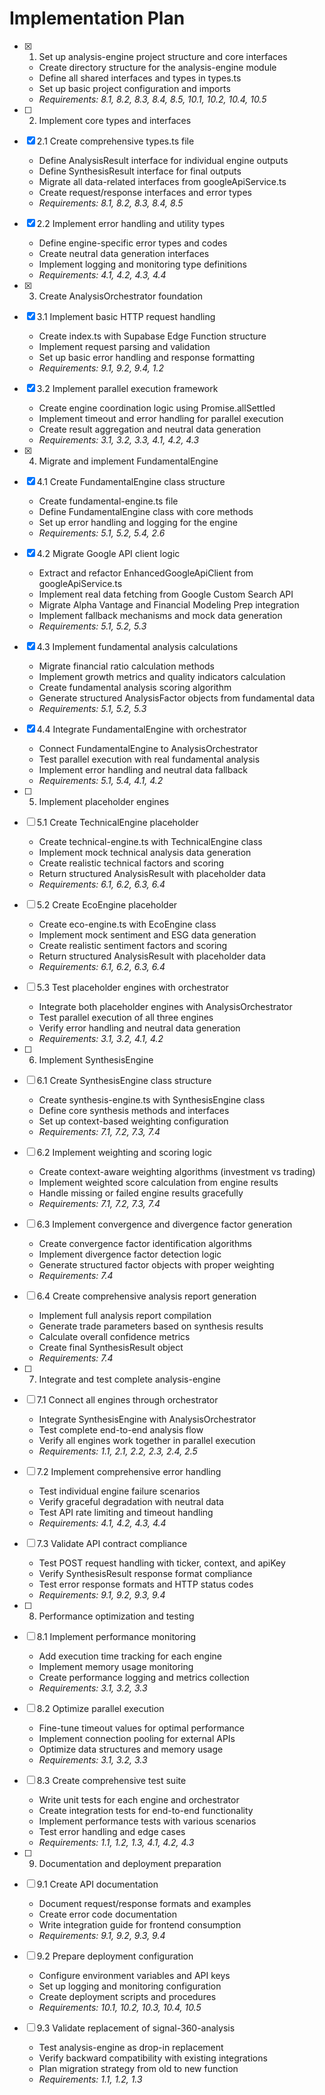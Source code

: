# Implementation Plan

- [x] 1. Set up analysis-engine project structure and core interfaces
  - Create directory structure for the analysis-engine module
  - Define all shared interfaces and types in types.ts
  - Set up basic project configuration and imports
  - _Requirements: 8.1, 8.2, 8.3, 8.4, 8.5, 10.1, 10.2, 10.4, 10.5_

- [ ] 2. Implement core types and interfaces
- [x] 2.1 Create comprehensive types.ts file
  - Define AnalysisResult interface for individual engine outputs
  - Define SynthesisResult interface for final outputs
  - Migrate all data-related interfaces from googleApiService.ts
  - Create request/response interfaces and error types
  - _Requirements: 8.1, 8.2, 8.3, 8.4, 8.5_

- [x] 2.2 Implement error handling and utility types
  - Define engine-specific error types and codes
  - Create neutral data generation interfaces
  - Implement logging and monitoring type definitions
  - _Requirements: 4.1, 4.2, 4.3, 4.4_

- [x] 3. Create AnalysisOrchestrator foundation
- [x] 3.1 Implement basic HTTP request handling
  - Create index.ts with Supabase Edge Function structure
  - Implement request parsing and validation
  - Set up basic error handling and response formatting
  - _Requirements: 9.1, 9.2, 9.4, 1.2_

- [x] 3.2 Implement parallel execution framework
  - Create engine coordination logic using Promise.allSettled
  - Implement timeout and error handling for parallel execution
  - Create result aggregation and neutral data generation
  - _Requirements: 3.1, 3.2, 3.3, 4.1, 4.2, 4.3_

- [x] 4. Migrate and implement FundamentalEngine
- [x] 4.1 Create FundamentalEngine class structure
  - Create fundamental-engine.ts file
  - Define FundamentalEngine class with core methods
  - Set up error handling and logging for the engine
  - _Requirements: 5.1, 5.2, 5.4, 2.6_

- [x] 4.2 Migrate Google API client logic
  - Extract and refactor EnhancedGoogleApiClient from googleApiService.ts
  - Implement real data fetching from Google Custom Search API
  - Migrate Alpha Vantage and Financial Modeling Prep integration
  - Implement fallback mechanisms and mock data generation
  - _Requirements: 5.1, 5.2, 5.3_

- [x] 4.3 Implement fundamental analysis calculations
  - Migrate financial ratio calculation methods
  - Implement growth metrics and quality indicators calculation
  - Create fundamental analysis scoring algorithm
  - Generate structured AnalysisFactor objects from fundamental data
  - _Requirements: 5.1, 5.2, 5.3_

- [x] 4.4 Integrate FundamentalEngine with orchestrator
  - Connect FundamentalEngine to AnalysisOrchestrator
  - Test parallel execution with real fundamental analysis
  - Implement error handling and neutral data fallback
  - _Requirements: 5.1, 5.4, 4.1, 4.2_

- [ ] 5. Implement placeholder engines
- [ ] 5.1 Create TechnicalEngine placeholder
  - Create technical-engine.ts with TechnicalEngine class
  - Implement mock technical analysis data generation
  - Create realistic technical factors and scoring
  - Return structured AnalysisResult with placeholder data
  - _Requirements: 6.1, 6.2, 6.3, 6.4_

- [ ] 5.2 Create EcoEngine placeholder
  - Create eco-engine.ts with EcoEngine class
  - Implement mock sentiment and ESG data generation
  - Create realistic sentiment factors and scoring
  - Return structured AnalysisResult with placeholder data
  - _Requirements: 6.1, 6.2, 6.3, 6.4_

- [ ] 5.3 Test placeholder engines with orchestrator
  - Integrate both placeholder engines with AnalysisOrchestrator
  - Test parallel execution of all three engines
  - Verify error handling and neutral data generation
  - _Requirements: 3.1, 3.2, 4.1, 4.2_

- [ ] 6. Implement SynthesisEngine
- [ ] 6.1 Create SynthesisEngine class structure
  - Create synthesis-engine.ts with SynthesisEngine class
  - Define core synthesis methods and interfaces
  - Set up context-based weighting configuration
  - _Requirements: 7.1, 7.2, 7.3, 7.4_

- [ ] 6.2 Implement weighting and scoring logic
  - Create context-aware weighting algorithms (investment vs trading)
  - Implement weighted score calculation from engine results
  - Handle missing or failed engine results gracefully
  - _Requirements: 7.1, 7.2, 7.3, 7.4_

- [ ] 6.3 Implement convergence and divergence factor generation
  - Create convergence factor identification algorithms
  - Implement divergence factor detection logic
  - Generate structured factor objects with proper weighting
  - _Requirements: 7.4_

- [ ] 6.4 Create comprehensive analysis report generation
  - Implement full analysis report compilation
  - Generate trade parameters based on synthesis results
  - Calculate overall confidence metrics
  - Create final SynthesisResult object
  - _Requirements: 7.4_

- [ ] 7. Integrate and test complete analysis-engine
- [ ] 7.1 Connect all engines through orchestrator
  - Integrate SynthesisEngine with AnalysisOrchestrator
  - Test complete end-to-end analysis flow
  - Verify all engines work together in parallel execution
  - _Requirements: 1.1, 2.1, 2.2, 2.3, 2.4, 2.5_

- [ ] 7.2 Implement comprehensive error handling
  - Test individual engine failure scenarios
  - Verify graceful degradation with neutral data
  - Test API rate limiting and timeout handling
  - _Requirements: 4.1, 4.2, 4.3, 4.4_

- [ ] 7.3 Validate API contract compliance
  - Test POST request handling with ticker, context, and apiKey
  - Verify SynthesisResult response format compliance
  - Test error response formats and HTTP status codes
  - _Requirements: 9.1, 9.2, 9.3, 9.4_

- [ ] 8. Performance optimization and testing
- [ ] 8.1 Implement performance monitoring
  - Add execution time tracking for each engine
  - Implement memory usage monitoring
  - Create performance logging and metrics collection
  - _Requirements: 3.1, 3.2, 3.3_

- [ ] 8.2 Optimize parallel execution
  - Fine-tune timeout values for optimal performance
  - Implement connection pooling for external APIs
  - Optimize data structures and memory usage
  - _Requirements: 3.1, 3.2, 3.3_

- [ ] 8.3 Create comprehensive test suite
  - Write unit tests for each engine and orchestrator
  - Create integration tests for end-to-end functionality
  - Implement performance tests with various scenarios
  - Test error handling and edge cases
  - _Requirements: 1.1, 1.2, 1.3, 4.1, 4.2, 4.3_

- [ ] 9. Documentation and deployment preparation
- [ ] 9.1 Create API documentation
  - Document request/response formats and examples
  - Create error code documentation
  - Write integration guide for frontend consumption
  - _Requirements: 9.1, 9.2, 9.3, 9.4_

- [ ] 9.2 Prepare deployment configuration
  - Configure environment variables and API keys
  - Set up logging and monitoring configuration
  - Create deployment scripts and procedures
  - _Requirements: 10.1, 10.2, 10.3, 10.4, 10.5_

- [ ] 9.3 Validate replacement of signal-360-analysis
  - Test analysis-engine as drop-in replacement
  - Verify backward compatibility with existing integrations
  - Plan migration strategy from old to new function
  - _Requirements: 1.1, 1.2, 1.3_